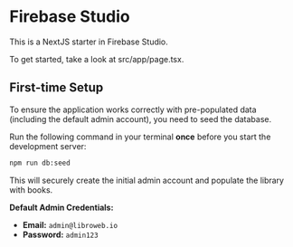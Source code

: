 # Firebase Studio

This is a NextJS starter in Firebase Studio.

To get started, take a look at src/app/page.tsx.

## First-time Setup

To ensure the application works correctly with pre-populated data (including the default admin account), you need to seed the database.

Run the following command in your terminal **once** before you start the development server:

```bash
npm run db:seed
```

This will securely create the initial admin account and populate the library with books.

**Default Admin Credentials:**
- **Email:** `admin@libroweb.io`
- **Password:** `admin123`
